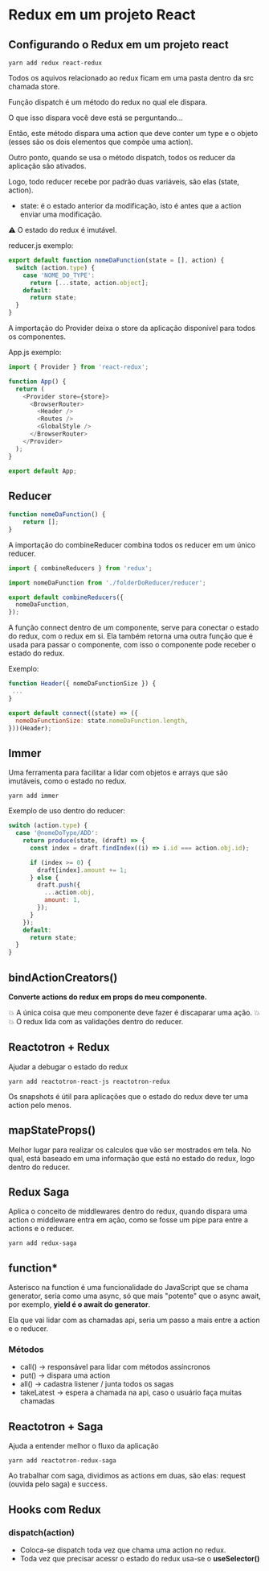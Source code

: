 # Redux em um projeto React

## Configurando o Redux em um projeto react

``yarn add redux react-redux``

Todos os aquivos relacionado ao redux ficam em uma pasta dentro da src chamada store.

Função dispatch é um método do redux no qual ele dispara.

O que isso dispara você deve está se perguntando...

Então, este método dispara uma action que deve conter um type e o objeto
(esses são os dois elementos que compõe uma action).

Outro ponto, quando se usa o método dispatch, todos os reducer da aplicação são
ativados.

Logo, todo reducer recebe por padrão duas variáveis, são elas (state, action).

* state: é o estado anterior da modificação, isto é antes que a action enviar uma modificação.

:warning: O estado do redux é imutável.

reducer.js exemplo:

```javascript
export default function nomeDaFunction(state = [], action) {
  switch (action.type) {
    case 'NOME_DO_TYPE':
      return [...state, action.object];
    default:
      return state;
  }
}

```

A importação do Provider deixa o store da aplicação disponível para todos os
componentes.

App.js exemplo:

```javascript
import { Provider } from 'react-redux';

function App() {
  return (
    <Provider store={store}>
      <BrowserRouter>
        <Header />
        <Routes />
        <GlobalStyle />
      </BrowserRouter>
    </Provider>
  );
}

export default App;

```

## Reducer

```javascript
function nomeDaFunction() {
    return [];
}

```

A importação do  combineReducer combina todos os reducer em um único reducer.

```javascript
import { combineReducers } from 'redux';

import nomeDaFunction from './folderDoReducer/reducer';

export default combineReducers({
  nomeDaFunction,
});

```

A função connect dentro de um componente, serve para conectar o estado do redux,
com o redux em si. Ela também retorna uma outra função que é usada para passar
o componente, com isso o componente pode receber o estado do redux.

Exemplo:

```javascript
function Header({ nomeDaFunctionSize }) {
 ...
}

export default connect((state) => ({
  nomeDaFunctionSize: state.nomeDaFunction.length,
}))(Header);

```

## Immer

Uma ferramenta para facilitar a lidar com objetos e arrays que são imutáveis,
como o estado no redux.

``yarn add immer``

Exemplo de uso dentro do reducer:

```javascript
switch (action.type) {
  case '@nomeDoType/ADD':
    return produce(state, (draft) => {
      const index = draft.findIndex((i) => i.id === action.obj.id);

      if (index >= 0) {
        draft[index].amount += 1;
      } else {
        draft.push({
          ...action.obj,
          amount: 1,
        });
      }
    });
    default:
      return state;
  }
}
```

## bindActionCreators()

**Converte actions do redux em props do meu componente.**

:collision: A única coisa que meu componente deve fazer é discaparar uma ação.
:collision: :collision: O redux lida com as validações dentro do reducer.

## Reactotron + Redux

Ajudar a debugar o estado do redux

``yarn add reactotron-react-js reactotron-redux``

Os snapshots é útil para aplicações que o estado do redux deve ter uma action pelo menos.

## mapStateProps()

Melhor lugar para realizar os calculos que vão ser mostrados em tela. No qual, está baseado em
uma informação que está no estado do redux, logo dentro do reducer.

## Redux Saga

Aplica o conceito de middlewares dentro do redux, quando dispara uma action o middleware entra em ação,
como se fosse um pipe para entre a actions e o reducer.

``yarn add redux-saga``

## function*

Asterisco na function é uma funcionalidade do JavaScript que se chama generator, seria como uma async, só que mais
"potente" que o async await, por exemplo, **yield é o await do generator**.

Ela que vai lidar com as chamadas api, seria um passo a mais entre a action e o reducer.

### Métodos

* call() -> responsável para lidar com métodos assíncronos
* put() -> dispara uma action
* all() -> cadastra listener / junta todos os sagas
* takeLatest -> espera a chamada na api, caso o usuário faça muitas chamadas

## Reactotron + Saga

Ajuda a entender melhor o fluxo da aplicação

``yarn add reactotron-redux-saga``

Ao trabalhar com saga, dividimos as actions em duas, são elas: request (ouvida pelo saga) e success.

## Hooks com Redux

### dispatch(action)

* Coloca-se dispatch toda vez que chama uma action no redux.
* Toda vez que precisar acessr o estado do redux usa-se o **useSelector()**
